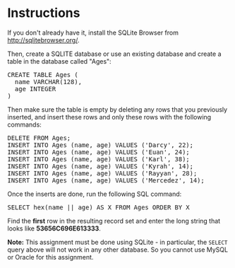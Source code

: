 <h1>Instructions</h1>
<p> 
If you don't already have it, install the SQLite Browser from
<a href="http://sqlitebrowser.org/" target="_blank">
http://sqlitebrowser.org/</a>.
<p>
Then, create a SQLITE database or use an existing 
database and create a table 
in the database called "Ages":

<pre>CREATE TABLE Ages ( 
  name VARCHAR(128), 
  age INTEGER
)
</pre>
<p>
Then make sure the table is empty by deleting any rows that 
you previously inserted, and insert these rows and only these rows 
with the following commands:
<pre>DELETE FROM Ages;
INSERT INTO Ages (name, age) VALUES ('Darcy', 22);
INSERT INTO Ages (name, age) VALUES ('Euan', 24);
INSERT INTO Ages (name, age) VALUES ('Karl', 38);
INSERT INTO Ages (name, age) VALUES ('Kyrah', 14);
INSERT INTO Ages (name, age) VALUES ('Rayyan', 28);
INSERT INTO Ages (name, age) VALUES ('Mercedez', 14);
</pre>
Once the inserts are done, run the following SQL command:
<pre>SELECT hex(name || age) AS X FROM Ages ORDER BY X
</pre>
Find the <b>first</b> row in the resulting record set and enter the long string that looks like 
<b>53656C696E613333</b>.
</p>
<p>
<b>Note:</b> This assignment must be done using SQLite - in particular, the 
<code>SELECT</code> query above will not work in any other database.  So 
you cannot use MySQL or Oracle for this assignment.
</p>
